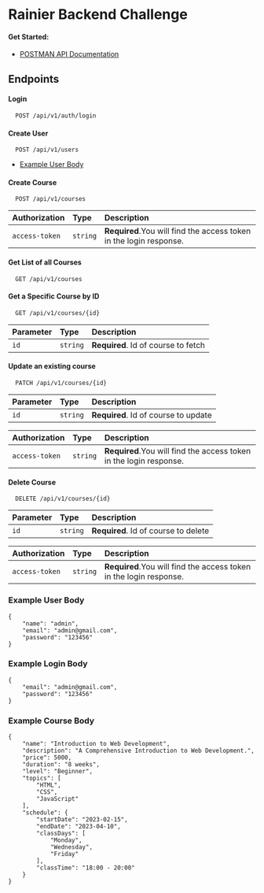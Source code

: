 # Rainier Backend Challenge

#### Get Started:

- [POSTMAN API Documentation](s://documenter.getpostman.com/view/21489763/2s9YkobfY3)

## Endpoints

#### Login

```
  POST /api/v1/auth/login
```

#### Create User

```
  POST /api/v1/users
```

- [Example User Body](#example-user-body)

#### Create Course

```
  POST /api/v1/courses
```

| Authorization  | Type     | Description                                                        |
| :------------- | :------- | :----------------------------------------------------------------- |
| `access-token` | `string` | **Required**.You will find the access token in the login response. |

#### Get List of all Courses

```
  GET /api/v1/courses
```

#### Get a Specific Course by ID

```
  GET /api/v1/courses/{id}
```

| Parameter | Type     | Description                         |
| :-------- | :------- | :---------------------------------- |
| `id`      | `string` | **Required**. Id of course to fetch |

#### Update an existing course

```
  PATCH /api/v1/courses/{id}
```

| Parameter | Type     | Description                          |
| :-------- | :------- | :----------------------------------- |
| `id`      | `string` | **Required**. Id of course to update |

| Authorization  | Type     | Description                                                        |
| :------------- | :------- | :----------------------------------------------------------------- |
| `access-token` | `string` | **Required**.You will find the access token in the login response. |

#### Delete Course

```
  DELETE /api/v1/courses/{id}
```

| Parameter | Type     | Description                          |
| :-------- | :------- | :----------------------------------- |
| `id`      | `string` | **Required**. Id of course to delete |

| Authorization  | Type     | Description                                                        |
| :------------- | :------- | :----------------------------------------------------------------- |
| `access-token` | `string` | **Required**.You will find the access token in the login response. |

### Example User Body

```
{
    "name": "admin",
    "email": "admin@gmail.com",
    "password": "123456"
}
```

### Example Login Body

```
{
    "email": "admin@gmail.com",
    "password": "123456"
}
```

### Example Course Body

```
{
    "name": "Introduction to Web Development",
    "description": "A Comprehensive Introduction to Web Development.",
    "price": 5000,
    "duration": "8 weeks",
    "level": "Beginner",
    "topics": [
        "HTML",
        "CSS",
        "JavaScript"
    ],
    "schedule": {
        "startDate": "2023-02-15",
        "endDate": "2023-04-10",
        "classDays": [
            "Monday",
            "Wednesday",
            "Friday"
        ],
        "classTime": "18:00 - 20:00"
    }
}
```
